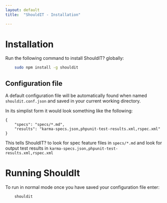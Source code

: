 ```yaml
---
layout: default
title:  "ShouldIT - Installation"

---
```


# Installation

Run the following command to install ShouldIT? globally:

```bash
    sudo npm install -g shouldit
```

## Configuration file

A default configuration file will be automatically found when named `shouldit.conf.json` and saved in your current working directory.

In its simplist form it would look something like the following:

```
{
    "specs": "specs/*.md",
    "results": "karma-specs.json,phpunit-test-results.xml,rspec.xml"
}
```

This tells ShouldIT? to look for spec feature files in `specs/*.md` and look for output test results in `karma-specs.json,phpunit-test-results.xml,rspec.xml`

# Running ShouldIt

To run in normal mode once you have saved your configuration file enter:

```bash
    shouldit
```
